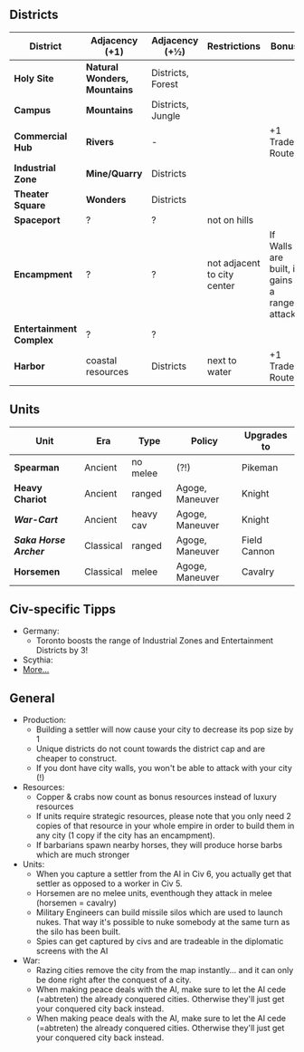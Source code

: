 ## Districts
|District     |Adjacency (+1)  | Adjacency (+½) |Restrictions    |Bonus       |
| ----------- | -------------- | -------------- | -------------- | ---------- |
|**Holy Site**|**Natural Wonders, Mountains**|Districts, Forest||  
|**Campus**|**Mountains**|Districts, Jungle||  
|**Commercial Hub**|**Rivers**|-||+1 Trade Route  
|**Industrial Zone**|**Mine/Quarry**|Districts||  
|**Theater Square**|**Wonders**|Districts||  
|**Spaceport**|?|?|not on hills|  
|**Encampment**|?|?|not adjacent to city center|If Walls are built, it gains a ranged attack.|  
|**Entertainment Complex**|?|?|||  
|**Harbor**|coastal resources|Districts|next to water|+1 Trade Route|

## Units
|Unit     |Era    |Type      |Policy    |Upgrades to |
| ------- | ----- | -------- | -------- | ---------  |
|**Spearman**|Ancient|no melee |(?!)|Pikeman|
|**Heavy Chariot**|Ancient|ranged|Agoge, Maneuver|Knight|Maneuver|
|***War-Cart***|Ancient|heavy cav|Agoge, Maneuver|Knight|
|***Saka Horse Archer***|Classical|ranged|Agoge, Maneuver|Field Cannon|  
|**Horsemen**|Classical|melee|Agoge, Maneuver|Cavalry|

## Civ-specific Tipps
* Germany:
  * Toronto boosts the range of Industrial Zones and Entertainment Districts by 3!
* Scythia:
* [More...](https://www.youtube.com/playlist?list=PLQFX9B_9L4-me8e0IDeMdFq0eFI9k9TV7)  


## General
* Production: 
  * Building a settler will now cause your city to decrease its pop size by 1
  * Unique districts do not count towards the district cap and are cheaper to construct.
  * If you dont have city walls, you won't be able to attack with your city (!)
* Resources: 
  * Copper & crabs now count as bonus resources instead of luxury resources
  * If units require strategic resources, please note that you only need 2 copies of that resource in your whole empire in order to build them in any city (1 copy if the city has an encampment).
  * If barbarians spawn nearby horses, they will produce horse barbs which are much stronger                 
* Units:
  * When you capture a settler from the AI in Civ 6, you actually get that settler as opposed to a worker in Civ 5.
  * Horsemen are no melee units, eventhough they attack in melee (horsemen = cavalry)
  * Military Engineers can build missile silos which are used to launch nukes. That way it's possible to nuke somebody at the same turn as the silo has been built.
  * Spies can get captured by civs and are tradeable in the diplomatic screens with the AI
* War:
  * Razing cities remove the city from the map instantly... and it can only be done right after the conquest of a city.
  * When making peace deals with the AI, make sure to let the AI cede (=abtreten) the already conquered cities. Otherwise they'll just get your conquered city back instead.
  * When making peace deals with the AI, make sure to let the AI cede (=abtreten) the already conquered cities. Otherwise they'll just get your conquered city back instead.



